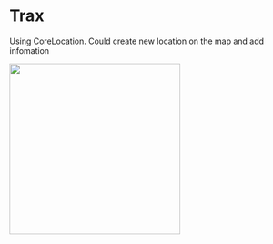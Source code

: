 # Trax
Using CoreLocation.
Could create new location on the map and add infomation

<img src="https://cloud.githubusercontent.com/assets/17012052/22670681/fe0e933a-ecd2-11e6-8eb1-e9c4c9a7884a.gif" width="300" />
